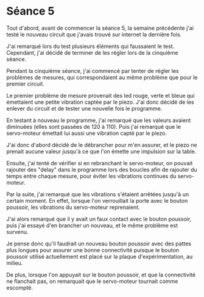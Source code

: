 <h1>Séance 5</h1>
<p>Tout d'abord, avant de commencer la séance 5, la semaine précédente j'ai testé le nouveau circuit que j'avais trouvé sur internet la dernière fois.</p>
<p>J'ai remarqué lors du test plusieurs éléments qui faussaient le test. Cependant, j'ai décidé de terminer de les régler lors de la cinquième séance.</p>
<p>Pendant la cinquième séance, j'ai commencé par tenter de régler les problèmes de mesures, qui correspondaient au même problème que pour le premier circuit.</p>
<p>Le premier problème de mesure provenait des led rouge, verte et bleue qui émettaient une petite vibration captée par le piezo. J'ai donc décidé de les enlever du circuit et de tester une nouvelle fois le programme.</p>
<p>En testant à nouveau le programme, j'ai remarqué que les valeurs avaient diminuées (elles sont passées de 120 à 110). Puis j'ai remarqué que le servo-moteur émettait lui aussi une vibration capté par le piezo.</p>
<p>J'ai donc d'abord décidé de le débrancher pour m'en assurer, et le piezo ne prenait aucune valeur jusqu'à ce que l'on émette une impulsion sur la table.</p>
<p>Ensuite, j'ai tenté de vérifier si en rebranchant le servo-moteur, on pouvait rajouter des "delay" dans le programme lors des boucles afin de rajouter du temps entre chaque mesure, pour éviter les vibrations continues du servo-moteur.</p>
<p>Par la suite, j'ai remarqué que les vibrations s'étaient arrêtées jusqu'à un certain moment. En effet, lorsque l'on verrouillait la porte avec le bouton poussoir, les vibrations du servo-moteur reprenaient.</p>
<p>J'ai alors remarqué que il y avait un faux contact avec le bouton poussoir, puis j'ai essayé d'en brancher un nouveau, et le même problème est survenu.</p>
<p>Je pense donc qu'il faudrait un nouveau bouton poussoir avec des pattes plus longues pour assurer une bonne connectivité puisque le bouton poussoir utilisé actuellement est placé sur la plaque d'expérimentation, au milieu.</p>
<p>De plus, lorsque l'on appuyait sur le bouton poussoir, et que la connectivité ne flanchait pas, on remarquait que le servo-moteur tournait comme escompté.</p>
